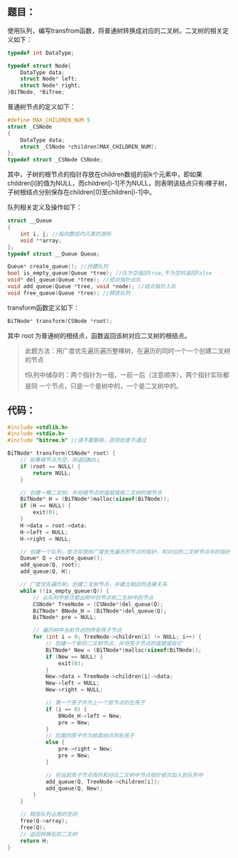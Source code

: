 ## 题目：

使用队列，编写transfrom函数，将普通树转换成对应的二叉树。二叉树的相关定义如下：

```cpp
typedef int DataType;

typedef struct Node{
    DataType data;
    struct Node* left;
    struct Node* right;
}BiTNode, *BiTree;
```

普通树节点的定义如下：

```cpp
#define MAX_CHILDREN_NUM 5
struct _CSNode
{
    DataType data;
    struct _CSNode *children[MAX_CHILDREN_NUM];
};
typedef struct _CSNode CSNode;
```

其中，子树的根节点的指针存放在children数组的前k个元素中，即如果children[i]的值为NULL，而children[i-1]不为NULL，则表明该结点只有i棵子树，子树根结点分别保存在children[0]至children[i-1]中。

队列相关定义及操作如下：

```cpp
struct __Queue
{
    int i, j; //指向数组内元素的游标
    void **array;
};
typedef struct __Queue Queue;

Queue* create_queue(); //创建队列
bool is_empty_queue(Queue *tree); //队为空返回true,不为空时返回false
void* del_queue(Queue *tree); //结点指针出队
void add_queue(Queue *tree, void *node); //结点指针入队
void free_queue(Queue *tree); //释放队列
```

transform函数定义如下：

```cpp
BiTNode* transform(CSNode *root);
```

其中 root 为普通树的根结点，函数返回该树对应二叉树的根结点。



> 此题方法：用广度优先遍历遍历整棵树，在遍历的同时一个一个创建二叉树的节点
> 
> ❗队列中储存的：两个指针为一组，一前一后（注意顺序），两个指针实际都是同    一个节点，只是一个是树中的，一个是二叉树中的。



## 代码：

```cpp
#include <stdlib.h>
#include <stdio.h>
#include "bitree.h" //请不要删除，否则检查不通过

BiTNode* transform(CSNode* root) {
    // 如果根节点为空，则返回NULL
    if (root == NULL) {
        return NULL;
    }

    // 创建一棵二叉树，并将根节点的值赋值给二叉树的根节点
    BiTNode* H = (BiTNode*)malloc(sizeof(BiTNode));
    if (H == NULL) {
        exit(0);
    }
    H->data = root->data;
    H->left = NULL;
    H->right = NULL;

    // 创建一个队列，依次存放树广度优先遍历的节点的指针，和对应的二叉树节点中的指针
    Queue* Q = create_queue();
    add_queue(Q, root);
    add_queue(Q, H);

    // 广度优先遍历树，创建二叉树节点，并建立相应的连接关系
    while (!is_empty_queue(Q)) {
        // 从队列中依次取出树中的节点和二叉树中的节点
        CSNode* TreeNode = (CSNode*)del_queue(Q);
        BiTNode* BNode_H = (BiTNode*)del_queue(Q);
        BiTNode* pre = NULL;

        // 遍历树中当前节点的所有孩子节点
        for (int i = 0; TreeNode->children[i] != NULL; i++) {
            // 创建一个新的二叉树节点，并将孩子节点的值赋值给它
            BiTNode* New = (BiTNode*)malloc(sizeof(BiTNode));
            if (New == NULL) {
                exit(0);
            }
            New->data = TreeNode->children[i]->data;
            New->left = NULL;
            New->right = NULL;

            // 第一个孩子作为上一个层节点的左孩子
            if (i == 0) {
                BNode_H->left = New;
                pre = New;
            }
            // 后面的孩子作为前面结点的右孩子
            else {
                pre->right = New;
                pre = New;
            }

            // 将当前孩子节点指针和对应二叉树中节点指针依次加入到队列中
            add_queue(Q, TreeNode->children[i]);
            add_queue(Q, New);
        }
    }

    // 释放队列占用的空间
    free(Q->array);
    free(Q);
    // 返回转换后的二叉树
    return H;
}
```
